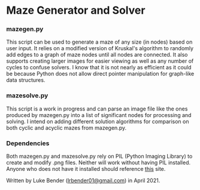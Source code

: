 # Maze Generator and Solver

### mazegen.py
This script can be used to generate a maze of any size (in nodes) based on user input. It relies on a modified version of Kruskal's algorithm to randomly add edges to a graph of maze nodes until all nodes are connected. It also supports creating larger images for easier viewing as well as any number of cycles to confuse solvers. I know that it is not nearly as efficient as it could be because Python does not allow direct pointer manipulation for graph-like data structures.

### mazesolve.py
This script is a work in progress and can parse an image file like the ones produced by mazegen.py into a list of significant nodes for processing and solving. I intend on adding different solution algorithms for comparison on both cyclic and acyclic mazes from mazegen.py.

### Dependencies

Both mazegen.py and mazesolve.py rely on PIL (Python Imaging Library) to create and modify .png files. Neither will work without having PIL installed. Anyone who does not have it installed should reference [this](https://pillow.readthedocs.io/en/stable/index.html) site.

Written by Luke Bender (lrbender01@gmail.com) in April 2021.